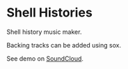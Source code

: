 # Shell Histories

Shell history music maker.

Backing tracks can be added using sox.

See demo on [SoundCloud](https://soundcloud.com/lunestia).
